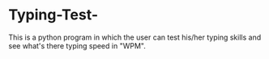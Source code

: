 # Typing-Test-
This is a python program in which the user can test his/her typing skills and see what's there typing speed in "WPM".
